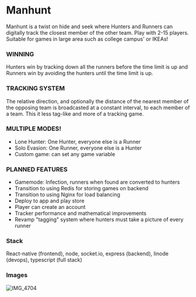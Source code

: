 # Manhunt

Manhunt is a twist on hide and seek where Hunters and Runners can digitally track the closest member of the other team. Play with 2-15 players. Suitable for games in large area such as college campus' or IKEAs!

### WINNING
Hunters win by tracking down all the runners before the time limit is up and Runners win by avoiding the hunters until the time limit is up.

### TRACKING SYSTEM
The relative direction, and optionally the distance of the nearest member of the opposing team is broadcasted at a constant interval, to each member of a team. This it less tag-like and more of a tracking game.

### MULTIPLE MODES!
* Lone Hunter: One Hunter, everyone else is a Runner
* Solo Evasion: One Runner, everyone else is a Hunter
* Custom game: can set any game variable

### PLANNED FEATURES
* Gamemode: Infection, runners when found are converted to hunters
* Transition to using Redis for storing games on backend
* Transition to using Nginx for load balancing
* Deploy to app and play store
* Player can create an account
* Tracker performance and mathematical improvements
* Revamp "tagging" system where hunters must take a picture of every runner

### Stack
React-native (frontend), node, socket.io, express (backend), linode (devops), typescript (full stack)

### Images
![IMG_4704](https://github.com/ArcherHeffern/Manhunt/assets/105125483/a10e3c5b-375b-4b4f-b47e-89ad13b15781)
